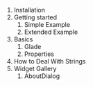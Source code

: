 1. Installation
1. Getting started
   1. Simple Example
   1. Extended Example
1. Basics
   1. Glade
   1. Properties
1. How to Deal With Strings
1. Widget Gallery
   1. AboutDialog